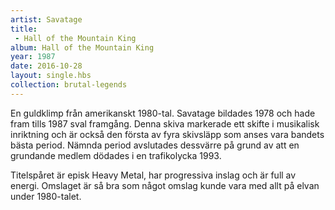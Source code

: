 ```yaml
---
artist: Savatage
title: 
 - Hall of the Mountain King
album: Hall of the Mountain King
year: 1987
date: 2016-10-28
layout: single.hbs
collection: brutal-legends
---
```

En guldklimp från amerikanskt 1980-tal. Savatage bildades 1978 och hade fram tills 1987 sval framgång. Denna skiva markerade ett skifte i musikalisk inriktning och är också den första av fyra skivsläpp som anses vara bandets bästa period. Nämnda period avslutades dessvärre på grund av att en grundande medlem dödades i en trafikolycka 1993.

Titelspåret är episk Heavy Metal, har progressiva inslag och är full av energi. Omslaget är så bra som något omslag kunde vara med allt på elvan under 1980-talet.
